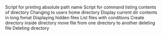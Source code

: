 Script for printing absolute path name
Script for command listing contents of directory
Changing to users home directory
Display current dir contents in long fomat
Displaying hidden files
List files with conditions
Create directory inside directory
move file from one directory to another
deleting file
Deleting directory
